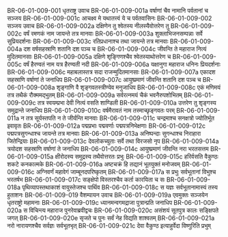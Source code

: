 BR-06-01-009-001	धृतराष्ट्र उवाच
BR-06-01-009-001a	वर्षाणां चैव नामानि पर्वतानां च सञ्जय
BR-06-01-009-001c	आचक्ष्व मे यथातत्त्वं ये च पर्वतवासिनः
BR-06-01-009-002	सञ्जय उवाच
BR-06-01-009-002a	दक्षिणेन तु श्वेतस्य नीलस्यैवोत्तरेण तु
BR-06-01-009-002c	वर्षं रमणकं नाम जायन्ते तत्र मानवाः
BR-06-01-009-003a	शुक्लाभिजनसम्पन्नाः सर्वे सुप्रियदर्शनाः
BR-06-01-009-003c	रतिप्रधानाश्च तथा जायन्ते तत्र मानवाः
BR-06-01-009-004a	दश वर्षसहस्राणि शतानि दश पञ्च च
BR-06-01-009-004c	जीवन्ति ते महाराज नित्यं मुदितमानसाः
BR-06-01-009-005a	दक्षिणे शृङ्गिणश्चैव श्वेतस्याथोत्तरेण च
BR-06-01-009-005c	वर्षं हैरण्वतं नाम यत्र हैरण्वती नदी
BR-06-01-009-006a	यक्षानुगा महाराज धनिनः प्रियदर्शनाः
BR-06-01-009-006c	महाबलास्तत्र सदा राजन्मुदितमानसाः
BR-06-01-009-007a	एकादश सहस्राणि वर्षाणां ते जनाधिप
BR-06-01-009-007c	आयुष्प्रमाणं जीवन्ति शतानि दश पञ्च च
BR-06-01-009-008a	शृङ्गाणि वै शृङ्गवतस्त्रीण्येव मनुजाधिप
BR-06-01-009-008c	एकं मणिमयं तत्र तथैकं रौक्ममद्भुतम्
BR-06-01-009-009a	सर्वरत्नमयं चैकं भवनैरुपशोभितम्
BR-06-01-009-009c	तत्र स्वयम्प्रभा देवी नित्यं वसति शाण्डिली
BR-06-01-009-010a	उत्तरेण तु शृङ्गस्य समुद्रान्ते जनाधिप
BR-06-01-009-010c	वर्षमैरावतं नाम तस्माच्छृङ्गवतः परम्
BR-06-01-009-011a	न तत्र सूर्यस्तपति न ते जीर्यन्ति मानवाः
BR-06-01-009-011c	चन्द्रमाश्च सनक्षत्रो ज्योतिर्भूत इवावृतः
BR-06-01-009-012a	पद्मप्रभाः पद्मवर्णाः पद्मपत्रनिभेक्षणाः
BR-06-01-009-012c	पद्मपत्रसुगन्धाश्च जायन्ते तत्र मानवाः
BR-06-01-009-013a	अनिष्पन्दाः सुगन्धाश्च निराहारा जितेन्द्रियाः
BR-06-01-009-013c	देवलोकच्युताः सर्वे तथा विरजसो नृप
BR-06-01-009-014a	त्रयोदश सहस्राणि वर्षाणां ते जनाधिप
BR-06-01-009-014c	आयुष्प्रमाणं जीवन्ति नरा भरतसत्तम
BR-06-01-009-015a	क्षीरोदस्य समुद्रस्य तथैवोत्तरतः प्रभुः
BR-06-01-009-015c	हरिर्वसति वैकुण्ठः शकटे कनकात्मके
BR-06-01-009-016a	अष्टचक्रं हि तद्यानं भूतयुक्तं मनोजवम्
BR-06-01-009-016c	अग्निवर्णं महावेगं जाम्बूनदपरिष्कृतम्
BR-06-01-009-017a	स प्रभुः सर्वभूतानां विभुश्च भरतर्षभ
BR-06-01-009-017c	सङ्क्षेपो विस्तरश्चैव कर्ता कारयिता च सः
BR-06-01-009-018a	पृथिव्यापस्तथाकाशं वायुस्तेजश्च पार्थिव
BR-06-01-009-018c	स यज्ञः सर्वभूतानामास्यं तस्य हुताशनः
BR-06-01-009-019	वैशम्पायन उवाच
BR-06-01-009-019a	एवमुक्तः सञ्जयेन धृतराष्ट्रो महामनाः
BR-06-01-009-019c	ध्यानमन्वगमद्राजा पुत्रान्प्रति जनाधिप
BR-06-01-009-020a	स विचिन्त्य महाराज पुनरेवाब्रवीद्वचः
BR-06-01-009-020c	असंशयं सूतपुत्र कालः सङ्क्षिपते जगत्
BR-06-01-009-020e	सृजते च पुनः सर्वं नेह विद्यति शाश्वतम्
BR-06-01-009-021a	नरो नारायणश्चैव सर्वज्ञः सर्वभूतभृत्
BR-06-01-009-021c	देवा वैकुण्ठ इत्याहुर्वेदा विष्णुरिति प्रभुम्
